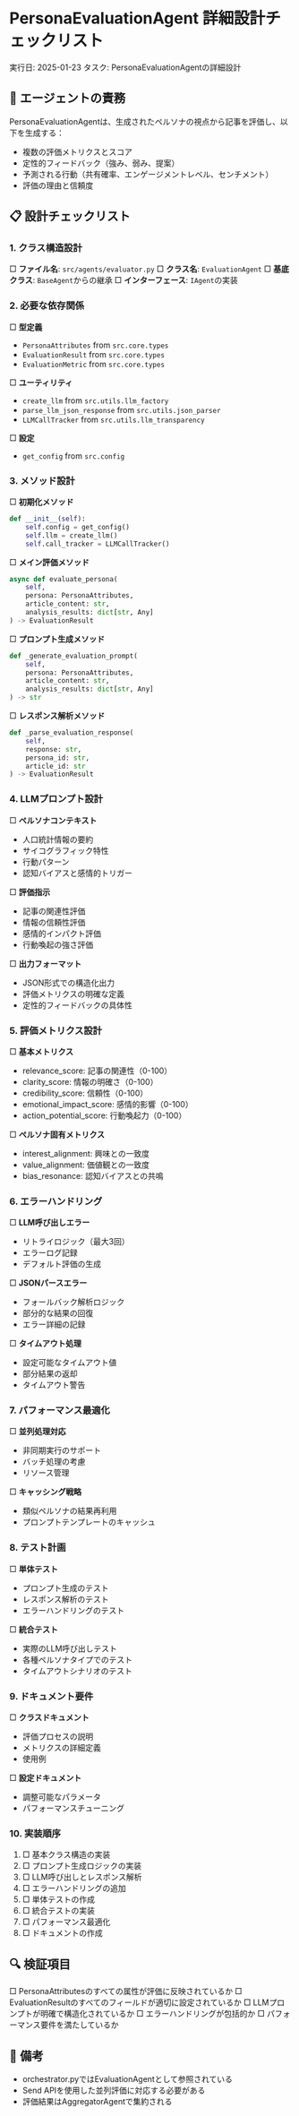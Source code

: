 # PersonaEvaluationAgent 詳細設計チェックリスト

実行日: 2025-01-23
タスク: PersonaEvaluationAgentの詳細設計

## 🎯 エージェントの責務

PersonaEvaluationAgentは、生成されたペルソナの視点から記事を評価し、以下を生成する：
- 複数の評価メトリクスとスコア
- 定性的フィードバック（強み、弱み、提案）
- 予測される行動（共有確率、エンゲージメントレベル、センチメント）
- 評価の理由と信頼度

## 📋 設計チェックリスト

### 1. クラス構造設計

□ **ファイル名**: `src/agents/evaluator.py`
□ **クラス名**: `EvaluationAgent`
□ **基底クラス**: `BaseAgent`からの継承
□ **インターフェース**: `IAgent`の実装

### 2. 必要な依存関係

□ **型定義**
  - `PersonaAttributes` from `src.core.types`
  - `EvaluationResult` from `src.core.types`
  - `EvaluationMetric` from `src.core.types`

□ **ユーティリティ**
  - `create_llm` from `src.utils.llm_factory`
  - `parse_llm_json_response` from `src.utils.json_parser`
  - `LLMCallTracker` from `src.utils.llm_transparency`

□ **設定**
  - `get_config` from `src.config`

### 3. メソッド設計

□ **初期化メソッド**
  ```python
  def __init__(self):
      self.config = get_config()
      self.llm = create_llm()
      self.call_tracker = LLMCallTracker()
  ```

□ **メイン評価メソッド**
  ```python
  async def evaluate_persona(
      self,
      persona: PersonaAttributes,
      article_content: str,
      analysis_results: dict[str, Any]
  ) -> EvaluationResult
  ```

□ **プロンプト生成メソッド**
  ```python
  def _generate_evaluation_prompt(
      self,
      persona: PersonaAttributes,
      article_content: str,
      analysis_results: dict[str, Any]
  ) -> str
  ```

□ **レスポンス解析メソッド**
  ```python
  def _parse_evaluation_response(
      self,
      response: str,
      persona_id: str,
      article_id: str
  ) -> EvaluationResult
  ```

### 4. LLMプロンプト設計

□ **ペルソナコンテキスト**
  - 人口統計情報の要約
  - サイコグラフィック特性
  - 行動パターン
  - 認知バイアスと感情的トリガー

□ **評価指示**
  - 記事の関連性評価
  - 情報の信頼性評価
  - 感情的インパクト評価
  - 行動喚起の強さ評価

□ **出力フォーマット**
  - JSON形式での構造化出力
  - 評価メトリクスの明確な定義
  - 定性的フィードバックの具体性

### 5. 評価メトリクス設計

□ **基本メトリクス**
  - relevance_score: 記事の関連性（0-100）
  - clarity_score: 情報の明確さ（0-100）
  - credibility_score: 信頼性（0-100）
  - emotional_impact_score: 感情的影響（0-100）
  - action_potential_score: 行動喚起力（0-100）

□ **ペルソナ固有メトリクス**
  - interest_alignment: 興味との一致度
  - value_alignment: 価値観との一致度
  - bias_resonance: 認知バイアスとの共鳴

### 6. エラーハンドリング

□ **LLM呼び出しエラー**
  - リトライロジック（最大3回）
  - エラーログ記録
  - デフォルト評価の生成

□ **JSONパースエラー**
  - フォールバック解析ロジック
  - 部分的な結果の回復
  - エラー詳細の記録

□ **タイムアウト処理**
  - 設定可能なタイムアウト値
  - 部分結果の返却
  - タイムアウト警告

### 7. パフォーマンス最適化

□ **並列処理対応**
  - 非同期実行のサポート
  - バッチ処理の考慮
  - リソース管理

□ **キャッシング戦略**
  - 類似ペルソナの結果再利用
  - プロンプトテンプレートのキャッシュ

### 8. テスト計画

□ **単体テスト**
  - プロンプト生成のテスト
  - レスポンス解析のテスト
  - エラーハンドリングのテスト

□ **統合テスト**
  - 実際のLLM呼び出しテスト
  - 各種ペルソナタイプでのテスト
  - タイムアウトシナリオのテスト

### 9. ドキュメント要件

□ **クラスドキュメント**
  - 評価プロセスの説明
  - メトリクスの詳細定義
  - 使用例

□ **設定ドキュメント**
  - 調整可能なパラメータ
  - パフォーマンスチューニング

### 10. 実装順序

1. □ 基本クラス構造の実装
2. □ プロンプト生成ロジックの実装
3. □ LLM呼び出しとレスポンス解析
4. □ エラーハンドリングの追加
5. □ 単体テストの作成
6. □ 統合テストの実装
7. □ パフォーマンス最適化
8. □ ドキュメントの作成

## 🔍 検証項目

□ PersonaAttributesのすべての属性が評価に反映されているか
□ EvaluationResultのすべてのフィールドが適切に設定されているか
□ LLMプロンプトが明確で構造化されているか
□ エラーハンドリングが包括的か
□ パフォーマンス要件を満たしているか

## 📝 備考

- orchestrator.pyではEvaluationAgentとして参照されている
- Send APIを使用した並列評価に対応する必要がある
- 評価結果はAggregatorAgentで集約される